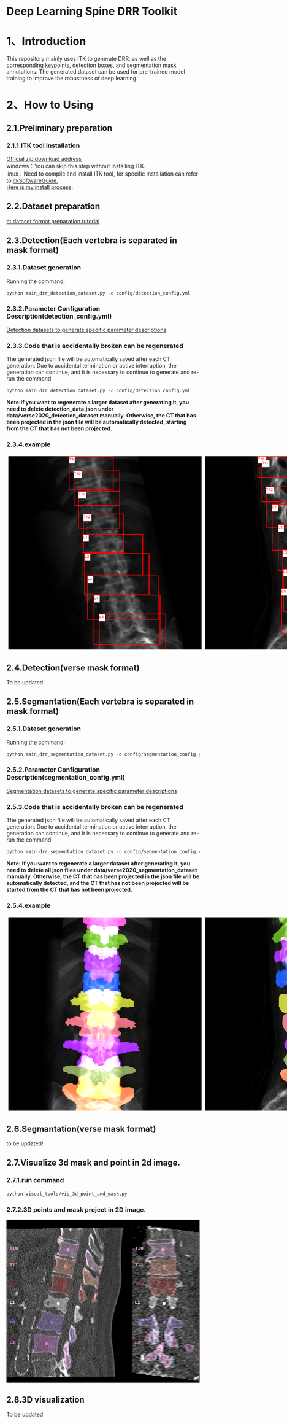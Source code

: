 <!--
 * @Description: 
 * @version: 
 * @Author: ThreeStones1029 2320218115@qq.com
 * @Date: 2024-03-26 12:44:24
 * @LastEditors: ShuaiLei
 * @LastEditTime: 2024-03-30 06:47:08
-->
# Deep Learning Spine DRR Toolkit

# 1、Introduction
This repository mainly uses ITK to generate DRR, as well as the corresponding keypoints, detection boxes, and segmentation mask annotations. The generated dataset can be used for pre-trained model training to improve the robustness of deep learning.

# 2、How to Using
## 2.1.Preliminary preparation
### 2.1.1.ITK tool installation
[Official zip download address](https://docs.itk.org/en/latest/download.html)\
windows：You can skip this step without installing ITK.\
linux：Need to compile and install ITK tool, for specific installation can refer to [itkSoftwareGuide.](https://itk.org/ItkSoftwareGuide.pdf)\
[Here is my install process](document/Ubuntu_ITK_install.md).

## 2.2.Dataset preparation
[ct dataset format preparation tutorial](document/Dataset_prepare.md)

## 2.3.Detection(Each vertebra is separated in mask format)
### 2.3.1.Dataset generation
Running the command:
~~~python
python main_drr_detection_dataset.py -c config/detection_config.yml
~~~

### 2.3.2.Parameter Configuration Description(detection_config.yml)
[Detection datasets to generate specific parameter descriptions](document/Detection_parameter_configuration_description.md)

### 2.3.3.Code that is accidentally broken can be regenerated
The generated json file will be automatically saved after each CT generation. Due to accidental termination or active interruption, the generation can continue, and it is necessary to continue to generate and re-run the command
~~~bash
python main_drr_detection_dataset.py -c config/detection_config.yml
~~~
**Note:If you want to regenerate a larger dataset after generating it, you need to delete detection_data.json under data/verse2020_detection_dataset manually. Otherwise, the CT that has been projected in the json file will be automatically detected, starting from the CT that has not been projected.**

### 2.3.4.example
<div style="display: flex;">
    <img src="data/verse2020_detection_dataset/bbox_vis/verse004_AP_1.png" alt="Image 1" style="flex: 50%; padding: 5px;">
    <img src="data/verse2020_detection_dataset/bbox_vis/verse004_LA_1.png" alt="Image 2" style="flex: 50%; padding: 5px;">
</div>

## 2.4.Detection(verse mask format)
To be updated!

## 2.5.Segmantation(Each vertebra is separated in mask format)
### 2.5.1.Dataset generation
Running the command:
~~~python
python main_drr_segmentation_dataset.py -c config/segmentation_config.yml
~~~
### 2.5.2.Parameter Configuration Description(segmentation_config.yml)
[Segmentation datasets to generate specific parameter descriptions](document/Segmentation_parameter_configuration_desription.md)

### 2.5.3.Code that is accidentally broken can be regenerated
The generated json file will be automatically saved after each CT generation. Due to accidental termination or active interruption, the generation can continue, and it is necessary to continue to generate and re-run the command
~~~bash
python main_drr_segmentation_dataset.py -c config/segmentation_config.yml
~~~
**Note: If you want to regenerate a larger dataset after generating it, you need to delete all json files under data/verse2020_segmentation_dataset manually. Otherwise, the CT that has been projected in the json file will be automatically detected, and the CT that has not been projected will be started from the CT that has not been projected.**

### 2.5.4.example
<div style="display: flex;">
    <img src="data/verse2020_segmentation_dataset/all/gt_mask_vis/verse004_AP_1.png" alt="Image 1" style="flex: 20%; padding: 5px;">
    <img src="data/verse2020_segmentation_dataset/all/gt_mask_vis/verse004_LA_1.png" alt="Image 2" style="flex: 20%; padding: 5px;">
</div>

## 2.6.Segmantation(verse mask format)
to be updated!

## 2.7.Visualize 3d mask and point in 2d image.
### 2.7.1.run command
~~~bash
python visual_tools/vis_3d_point_and_mask.py
~~~
### 2.7.2.3D points and mask project in 2D image.
![3D point and mask](data/verse2019_test/sub-verse012/sub-verse012_verse.png)

## 2.8.3D visualization
To be updated

